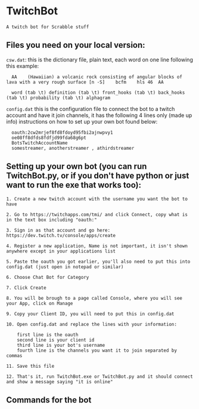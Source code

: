 # TwitchBot 
`A twitch bot for Scrabble stuff`

## Files you need on your local version:

  `csw.dat`:
    this is the dictionary file, plain text, each word on one line following this example:
      
      AA	(Hawaiian) a volcanic rock consisting of angular blocks of lava with a very rough surface [n -S]	bcfm	hls	46	AA
      
      word (tab \t) definition (tab \t) front_hooks (tab \t) back_hooks (tab \t) probability (tab \t) alphagram
      
  `config.dat`
    this is the configuration file to connect the bot to a twitch account and have it join channels, it has the following 4 lines only (made up info) instructions on how to set up your own bot found below:
    
      oauth:2cw2mrjef8fd8fdoyd95fbi2ajnwpvy1
      oe08ff8dfds8fdfjd99fda68g6pt
      BotsTwitchAccountName
      somestreamer, anotherstreamer , athirdstreamer
      
    
## Setting up your own bot (you can run TwitchBot.py, or if you don't have python or just want to run the exe that works too):

  	1. Create a new twitch account with the username you want the bot to have

  	2. Go to https://twitchapps.com/tmi/ and click Connect, copy what is in the text box including "oauth:"

  	3. Sign in as that account and go here: https://dev.twitch.tv/console/apps/create

  	4. Register a new application, Name is not important, it isn't shown anywhere except in your applications list

  	5. Paste the oauth you got earlier, you'll also need to put this into config.dat (just open in notepad or similar)

  	6. Choose Chat Bot for Category

  	7. Click Create

  	8. You will be brough to a page called Console, where you will see your App, click on Manage

  	9. Copy your Client ID, you will need to put this in config.dat

  	10. Open config.dat and replace the lines with your information:
	  	
		first line is the oauth
	  	second line is your client id
	  	third line is your bot's username
	  	fourth line is the channels you want it to join separated by commas

  	11. Save this file

  	12. That's it, run TwitchBot.exe or TwitchBot.py and it should connect and show a message saying "it is online"
  

## Commands for the bot
